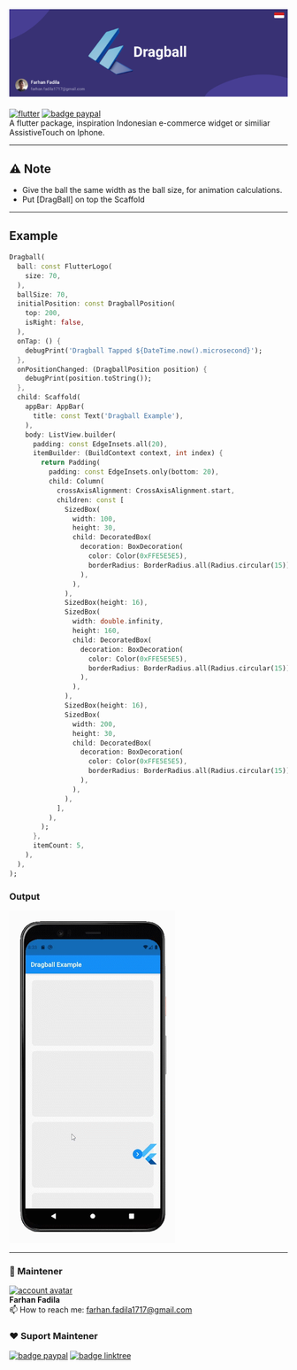 ## [![cover][]][pubdev dragball]

[![flutter][]][web flutter] [![badge paypal][]][paypal account] <br>
A flutter package, inspiration Indonesian e-commerce widget or similiar AssistiveTouch on Iphone.

---

## ⚠️ Note
* Give the ball the same width as the ball size, for animation calculations.
* Put [DragBall] on top the Scaffold


----

## Example
```dart
Dragball(
  ball: const FlutterLogo(
    size: 70,
  ),
  ballSize: 70,
  initialPosition: const DragballPosition(
    top: 200,
    isRight: false,
  ),
  onTap: () {
    debugPrint('Dragball Tapped ${DateTime.now().microsecond}');
  },
  onPositionChanged: (DragballPosition position) {
    debugPrint(position.toString());
  },
  child: Scaffold(
    appBar: AppBar(
      title: const Text('Dragball Example'),
    ),
    body: ListView.builder(
      padding: const EdgeInsets.all(20),
      itemBuilder: (BuildContext context, int index) {
        return Padding(
          padding: const EdgeInsets.only(bottom: 20),
          child: Column(
            crossAxisAlignment: CrossAxisAlignment.start,
            children: const [
              SizedBox(
                width: 100,
                height: 30,
                child: DecoratedBox(
                  decoration: BoxDecoration(
                    color: Color(0xFFE5E5E5),
                    borderRadius: BorderRadius.all(Radius.circular(15)),
                  ),
                ),
              ),
              SizedBox(height: 16),
              SizedBox(
                width: double.infinity,
                height: 160,
                child: DecoratedBox(
                  decoration: BoxDecoration(
                    color: Color(0xFFE5E5E5),
                    borderRadius: BorderRadius.all(Radius.circular(15)),
                  ),
                ),
              ),
              SizedBox(height: 16),
              SizedBox(
                width: 200,
                height: 30,
                child: DecoratedBox(
                  decoration: BoxDecoration(
                    color: Color(0xFFE5E5E5),
                    borderRadius: BorderRadius.all(Radius.circular(15)),
                  ),
                ),
              ),
            ],
          ),
        );
      },
      itemCount: 5,
    ),
  ),
);
```
### Output

[![output][]][output]

----

### 🚧 Maintener 
[![account avatar][]][github account] <br>
**Farhan Fadila** <br>
📫 How to reach me: farhan.fadila1717@gmail.com

### ❤️ Suport Maintener
[![badge paypal][]][paypal account] [![badge linktree][]][linktree account]

[cover]: https://github.com/farhanfadila1717/flutter_package/blob/master/display/drag_ball/drag_ball.png
[pubdev dragball]: https://pub.dev/packages/drag_ball
[output]: https://github.com/farhanfadila1717/flutter_package/blob/master/display/drag_ball/output.gif
[account avatar]: https://avatars.githubusercontent.com/u/43161050?s=80
[github account]: https://github.com/farhanfadila1717
[badge linktree]: https://img.shields.io/badge/Linktree-farhanfadila-orange
[linktree account]: https://linktr.ee/farhanfadila
[badge paypal]: https://img.shields.io/badge/Donate-PayPal-00457C?logo=paypal
[paypal account]: https://www.paypal.me/farhanfadila1717
[flutter]: https://img.shields.io/badge/Platform-Flutter-02569B?logo=flutter
[web flutter]: https://flutter.dev

